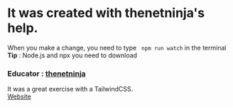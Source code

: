 # It was created with thenetninja's help.
When you make a change, you need to type <code> npm run watch</code> in the terminal <br>
**Tip** : Node.js and npx you need to download  
### Educator : <a href="https://www.youtube.com/c/TheNetNinja"> thenetninja </a> 
 It was a great exercise with a TailwindCSS. <br>
<a href = "https://foodninja-199b9.web.app/">Website</a>
